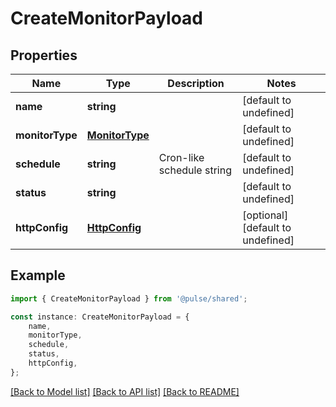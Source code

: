 # CreateMonitorPayload


## Properties

Name | Type | Description | Notes
------------ | ------------- | ------------- | -------------
**name** | **string** |  | [default to undefined]
**monitorType** | [**MonitorType**](MonitorType.md) |  | [default to undefined]
**schedule** | **string** | Cron-like schedule string | [default to undefined]
**status** | **string** |  | [default to undefined]
**httpConfig** | [**HttpConfig**](HttpConfig.md) |  | [optional] [default to undefined]

## Example

```typescript
import { CreateMonitorPayload } from '@pulse/shared';

const instance: CreateMonitorPayload = {
    name,
    monitorType,
    schedule,
    status,
    httpConfig,
};
```

[[Back to Model list]](../README.md#documentation-for-models) [[Back to API list]](../README.md#documentation-for-api-endpoints) [[Back to README]](../README.md)
